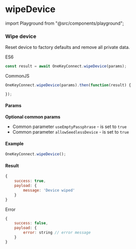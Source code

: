 # wipeDevice

import Playground from "@src/components/playground";

### Wipe device

Reset device to factory defaults and remove all private data.

ES6

```javascript
const result = await OneKeyConnect.wipeDevice(params);
```

CommonJS

```javascript
OneKeyConnect.wipeDevice(params).then(function(result) {

});
```

#### Params

**Optional common params**

* Common parameter `useEmptyPassphrase` - is set to `true`
* Common parameter `allowSeedlessDevice` - is set to `true`

#### Example

```javascript
OneKeyConnect.wipeDevice();
```

#### Result

```javascript
{
    success: true,
    payload: {
        message: 'Device wiped'
    }
}
```

Error

```javascript
{
    success: false,
    payload: {
        error: string // error message
    }
}
```
